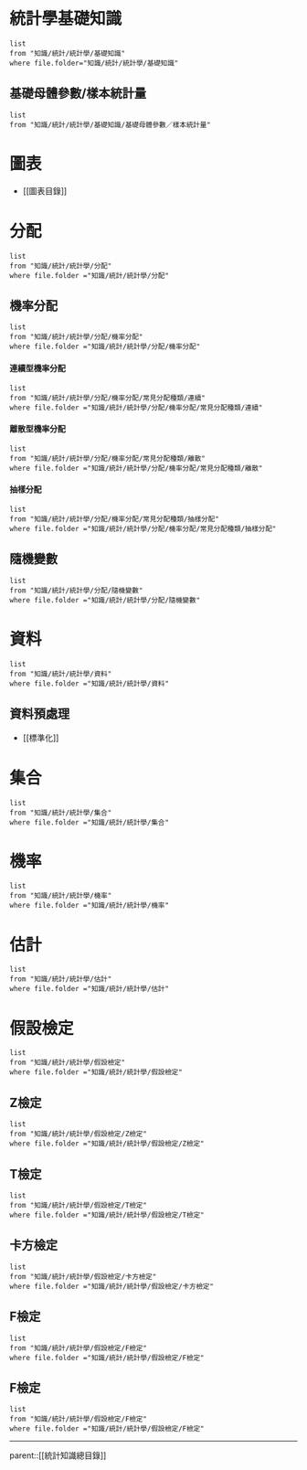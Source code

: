 # 統計學基礎知識
```dataview
list
from "知識/統計/統計學/基礎知識"
where file.folder="知識/統計/統計學/基礎知識"
```
## 基礎母體參數/樣本統計量
```dataview
list
from "知識/統計/統計學/基礎知識/基礎母體參數／樣本統計量"
```
# 圖表
- [[圖表目錄]]
# 分配
```dataview
list
from "知識/統計/統計學/分配"
where file.folder ="知識/統計/統計學/分配"
```
## 機率分配
```dataview
list
from "知識/統計/統計學/分配/機率分配"
where file.folder ="知識/統計/統計學/分配/機率分配"
```
#### 連續型機率分配
```dataview
list
from "知識/統計/統計學/分配/機率分配/常見分配種類/連續"
where file.folder ="知識/統計/統計學/分配/機率分配/常見分配種類/連續"
```
#### 離散型機率分配
```dataview
list
from "知識/統計/統計學/分配/機率分配/常見分配種類/離散"
where file.folder ="知識/統計/統計學/分配/機率分配/常見分配種類/離散"
```
#### 抽樣分配
```dataview
list
from "知識/統計/統計學/分配/機率分配/常見分配種類/抽樣分配"
where file.folder ="知識/統計/統計學/分配/機率分配/常見分配種類/抽樣分配"
```
## 隨機變數
```dataview
list
from "知識/統計/統計學/分配/隨機變數"
where file.folder ="知識/統計/統計學/分配/隨機變數"
```
# 資料
```dataview
list
from "知識/統計/統計學/資料"
where file.folder ="知識/統計/統計學/資料"
```
## 資料預處理
- [[標準化]]
# 集合
```dataview
list
from "知識/統計/統計學/集合"
where file.folder ="知識/統計/統計學/集合"
```
# 機率
```dataview
list
from "知識/統計/統計學/機率"
where file.folder ="知識/統計/統計學/機率"
```
# 估計
```dataview
list
from "知識/統計/統計學/估計"
where file.folder ="知識/統計/統計學/估計"
```
# 假設檢定
```dataview
list
from "知識/統計/統計學/假設檢定"
where file.folder ="知識/統計/統計學/假設檢定"
```
## Z檢定
```dataview
list
from "知識/統計/統計學/假設檢定/Z檢定"
where file.folder ="知識/統計/統計學/假設檢定/Z檢定"
```
## T檢定
```dataview
list
from "知識/統計/統計學/假設檢定/T檢定"
where file.folder ="知識/統計/統計學/假設檢定/T檢定"
```
## 卡方檢定
```dataview
list
from "知識/統計/統計學/假設檢定/卡方檢定"
where file.folder ="知識/統計/統計學/假設檢定/卡方檢定"
```
## F檢定
```dataview
list
from "知識/統計/統計學/假設檢定/F檢定"
where file.folder ="知識/統計/統計學/假設檢定/F檢定"
```
## F檢定
```dataview
list
from "知識/統計/統計學/假設檢定/F檢定"
where file.folder ="知識/統計/統計學/假設檢定/F檢定"
```
- - -
parent::[[統計知識總目錄]]
